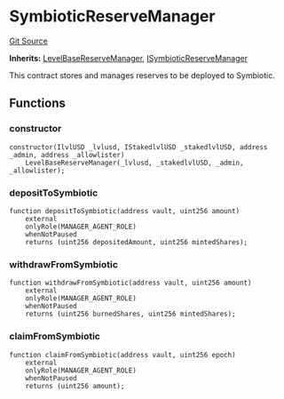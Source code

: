 # SymbioticReserveManager
[Git Source](https://github.com/Level-Money/contracts/blob/8db01e6152f39f954577b5bcc8ca6a9c0b59a8cd/src/v1/reserve/LevelSymbioticReserveManager.sol)

**Inherits:**
[LevelBaseReserveManager](/src/v1/reserve/LevelBaseReserveManager.sol/abstract.LevelBaseReserveManager.md), [ISymbioticReserveManager](/src/v1/interfaces/ILevelSymbioticReserveManager.sol/interface.ISymbioticReserveManager.md)

This contract stores and manages reserves to be deployed to Symbiotic.


## Functions
### constructor


```solidity
constructor(IlvlUSD _lvlusd, IStakedlvlUSD _stakedlvlUSD, address _admin, address _allowlister)
    LevelBaseReserveManager(_lvlusd, _stakedlvlUSD, _admin, _allowlister);
```

### depositToSymbiotic


```solidity
function depositToSymbiotic(address vault, uint256 amount)
    external
    onlyRole(MANAGER_AGENT_ROLE)
    whenNotPaused
    returns (uint256 depositedAmount, uint256 mintedShares);
```

### withdrawFromSymbiotic


```solidity
function withdrawFromSymbiotic(address vault, uint256 amount)
    external
    onlyRole(MANAGER_AGENT_ROLE)
    whenNotPaused
    returns (uint256 burnedShares, uint256 mintedShares);
```

### claimFromSymbiotic


```solidity
function claimFromSymbiotic(address vault, uint256 epoch)
    external
    onlyRole(MANAGER_AGENT_ROLE)
    whenNotPaused
    returns (uint256 amount);
```

